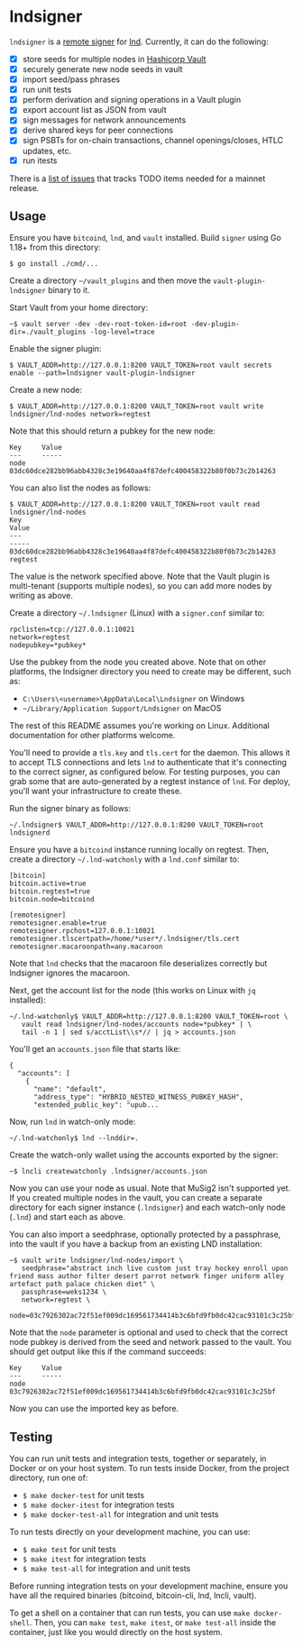 # lndsigner
`lndsigner` is a [remote signer](https://github.com/lightningnetwork/lnd/blob/master/docs/remote-signing.md) for [lnd](https://github.com/lightningnetwork/lnd). Currently, it can do the following:
- [x] store seeds for multiple nodes in [Hashicorp Vault](https://github.com/hashicorp/vault/)
- [x] securely generate new node seeds in vault
- [x] import seed/pass phrases
- [x] run unit tests 
- [x] perform derivation and signing operations in a Vault plugin
- [x] export account list as JSON from vault
- [x] sign messages for network announcements
- [x] derive shared keys for peer connections
- [x] sign PSBTs for on-chain transactions, channel openings/closes, HTLC updates, etc.
- [x] run itests

There is a [list of issues](https://github.com/nydig/lndsigner/issues?q=is%3Aissue+is%3Aopen+milestone%3Amainnet-ready) that tracks TODO items needed for a mainnet release.

## Usage

Ensure you have `bitcoind`, `lnd`, and `vault` installed. Build `signer` using Go 1.18+ from this directory:

```
$ go install ./cmd/...
```

Create a directory `~/vault_plugins` and then move the `vault-plugin-lndsigner` binary to it.

Start Vault from your home directory:

```
~$ vault server -dev -dev-root-token-id=root -dev-plugin-dir=./vault_plugins -log-level=trace
```

Enable the signer plugin:

```
$ VAULT_ADDR=http://127.0.0.1:8200 VAULT_TOKEN=root vault secrets enable --path=lndsigner vault-plugin-lndsigner
```

Create a new node:

```
$ VAULT_ADDR=http://127.0.0.1:8200 VAULT_TOKEN=root vault write lndsigner/lnd-nodes network=regtest

```

Note that this should return a pubkey for the new node:

```
Key     Value
---     -----
node    03dc60dce282bb96abb4328c3e19640aa4f87defc400458322b80f0b73c2b14263
```

You can also list the nodes as follows:

```
$ VAULT_ADDR=http://127.0.0.1:8200 VAULT_TOKEN=root vault read lndsigner/lnd-nodes
Key                                                                   Value
---                                                                   -----
03dc60dce282bb96abb4328c3e19640aa4f87defc400458322b80f0b73c2b14263    regtest
```

The value is the network specified above. Note that the Vault plugin is multi-tenant (supports multiple nodes), so you can add more nodes by writing as above.

Create a directory `~/.lndsigner` (Linux) with a `signer.conf` similar to:

```
rpclisten=tcp://127.0.0.1:10021
network=regtest
nodepubkey=*pubkey*
```

Use the pubkey from the node you created above. Note that on other platforms, the lndsigner directory you need to create may be different, such as:

- `C:\Users\<username>\AppData\Local\Lndsigner` on Windows
- `~/Library/Application Support/Lndsigner` on MacOS

The rest of this README assumes you're working on Linux. Additional documentation for other platforms welcome.

You'll need to provide a `tls.key` and `tls.cert` for the daemon. This allows it to accept TLS connections and lets `lnd` to authenticate that it's connecting to the correct signer, as configured below. For testing purposes, you can grab some that are auto-generated by a regtest instance of `lnd`. For deploy, you'll want your infrastructure to create these.

Run the signer binary as follows:

```
~/.lndsigner$ VAULT_ADDR=http://127.0.0.1:8200 VAULT_TOKEN=root lndsignerd
```

Ensure you have a `bitcoind` instance running locally on regtest. Then, create a directory `~/.lnd-watchonly` with a `lnd.conf` similar to:

```
[bitcoin]
bitcoin.active=true
bitcoin.regtest=true
bitcoin.node=bitcoind

[remotesigner]
remotesigner.enable=true
remotesigner.rpchost=127.0.0.1:10021
remotesigner.tlscertpath=/home/*user*/.lndsigner/tls.cert
remotesigner.macaroonpath=any.macaroon
```

Note that `lnd` checks that the macaroon file deserializes correctly but lndsigner ignores the macaroon.

Next, get the account list for the node (this works on Linux with `jq` installed):

```
~/.lnd-watchonly$ VAULT_ADDR=http://127.0.0.1:8200 VAULT_TOKEN=root \
   vault read lndsigner/lnd-nodes/accounts node=*pubkey* | \
   tail -n 1 | sed s/acctList\\s*// | jq > accounts.json
```

You'll get an `accounts.json` file that starts like:

```
{
  "accounts": [
    {
      "name": "default",
      "address_type": "HYBRID_NESTED_WITNESS_PUBKEY_HASH",
      "extended_public_key": "upub...
```

Now, run `lnd` in watch-only mode:

```
~/.lnd-watchonly$ lnd --lnddir=.
```

Create the watch-only wallet using the accounts exported by the signer:

```
~$ lncli createwatchonly .lndsigner/accounts.json
```

Now you can use your node as usual. Note that MuSig2 isn't supported yet. If you created multiple nodes in the vault, you can create a separate directory for each signer instance (`.lndsigner`) and each watch-only node (`.lnd`) and start each as above.

You can also import a seedphrase, optionally protected by a passphrase, into the vault if you have a backup from an existing LND installation:
```
~$ vault write lndsigner/lnd-nodes/import \
   seedphrase="abstract inch live custom just tray hockey enroll upon friend mass author filter desert parrot network finger uniform alley artefact path palace chicken diet" \
   passphrase=weks1234 \
   network=regtest \
   node=03c7926302ac72f51ef009dc169561734414b3c6bfd9fb0dc42cac93101c3c25bf
```

Note that the `node` parameter is optional and used to check that the correct node pubkey is derived from the seed and network passed to the vault. You should get output like this if the command succeeds:

```
Key     Value
---     -----
node    03c7926302ac72f51ef009dc169561734414b3c6bfd9fb0dc42cac93101c3c25bf
```

Now you can use the imported key as before.

## Testing
You can run unit tests and integration tests, together or separately, in Docker or on your host system. To run tests inside Docker, from the project directory, run one of:

 * `$ make docker-test` for unit tests
 * `$ make docker-itest` for integration tests
 * `$ make docker-test-all` for integration and unit tests

To run tests directly on your development machine, you can use:

 * `$ make test` for unit tests
 * `$ make itest` for integration tests
 * `$ make test-all` for integration and unit tests

Before running integration tests on your development machine, ensure you have all the required binaries (bitcoind, bitcoin-cli, lnd, lncli, vault).

To get a shell on a container that can run tests, you can use `make docker-shell`. Then, you can `make test`, `make itest`, or `make test-all` inside the container, just like you would directly on the host system.
